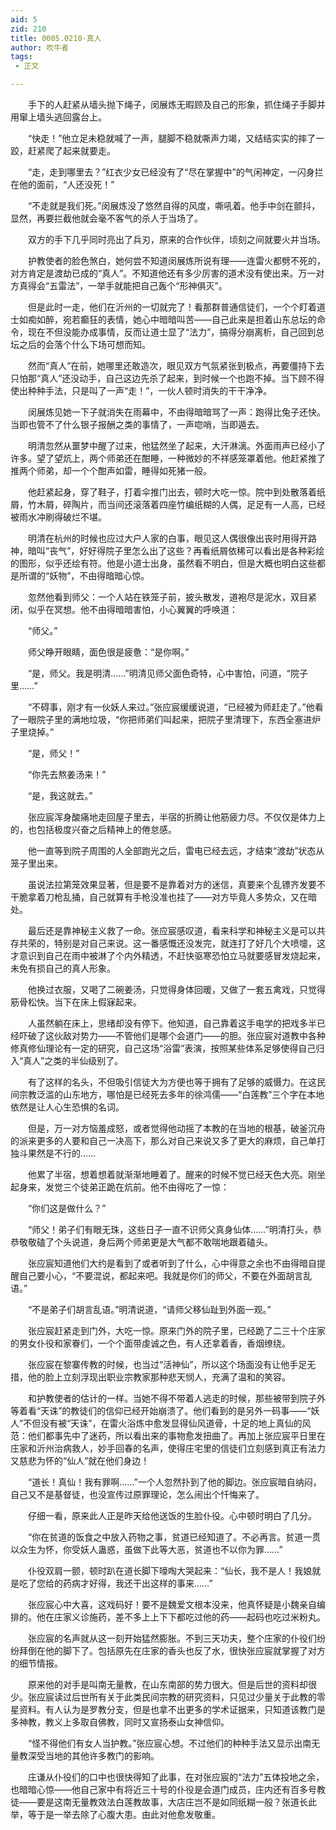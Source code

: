 ```yaml
---
aid: 5
zid: 210
title: 0005.0210-真人
author: 吹牛者
tags: 
 - 正文

---
```




　　手下的人赶紧从墙头抛下绳子，闵展炼无暇顾及自己的形象，抓住绳子手脚并用窜上墙头逃回露台上。

　　“快走！”他立足未稳就喊了一声，腿脚不稳就嘶声力竭，又结结实实的摔了一跤，赶紧爬了起来就要走。

　　“走，走到哪里去？”红衣少女已经没有了“尽在掌握中”的气闲神定，一闪身拦在他的面前，“人还没死！”

　　“不走就是我们死。”闵展炼没了悠然自得的风度，嘶吼着。他手中剑在颤抖，显然，再要拦截他就会毫不客气的杀人于当场了。

　　双方的手下几乎同时亮出了兵刃，原来的合作伙伴，顷刻之间就要火并当场。

　　护教使者的脸色煞白，她何尝不知道闵展炼所说有理——连雷火都劈不死的，对方肯定是渡劫已成的“真人”。不知道他还有多少厉害的道术没有使出来。万一对方真得会“五雷法”，一举手就能把自己轰个“形神俱灭”。

　　但是此时一走，他们在沂州的一切就完了！看那群普通信徒们，一个个盯着道士如痴如醉，宛若癫狂的表情，她心中暗暗叫苦——自己此来是担着山东总坛的命令，现在不但没能办成事情，反而让道士显了“法力”，搞得分崩离析，自己回到总坛之后的会落个什么下场可想而知。

　　然而“真人”在前，她哪里还敢造次，眼见双方气氛紧张到极点，再要僵持下去只怕那“真人”还没动手，自己这边先杀了起来，到时候一个也跑不掉。当下顾不得使出种种手法，只是叫了一声“走！”，一伙人顿时消失的干干净净。

　　闵展炼见她一下子就消失在雨幕中，不由得暗暗骂了一声：跑得比兔子还快。当即也管不了什么银子报酬之类的事情了，一声唿哨，当即遁去。

　　明清忽然从噩梦中醒了过来，他猛然坐了起来，大汗淋漓。外面雨声已经小了许多。望了望炕上，两个师弟还在酣睡，一种微妙的不祥感笼罩着他。他赶紧推了推两个师弟，却一个个酣声如雷，睡得如死猪一般。

　　他赶紧起身，穿了鞋子，打着伞推门出去，顿时大吃一惊。院中到处散落着纸屑，竹木屑，碎陶片，而当间还滚落着四座竹编纸糊的人偶，足足有一人高，已经被雨水冲刷得破烂不堪。

　　明清在杭州的时候也应过大户人家的白事，眼见这人偶很像出丧时用得开路神，暗叫“丧气”，好好得院子里怎么出了这些？再看纸屑依稀可以看出是各种彩绘的图形，似乎还绘有符。他是小道士出身，虽然看不明白，但是大概也明白这些都是所谓的“妖物”，不由得暗暗心惊。

　　忽然他看到师父：一个人站在铁笼子前，披头散发，道袍尽是泥水，双目紧闭，似乎在冥想。他不由得暗暗害怕，小心翼翼的呼唤道：

　　“师父。”

　　师父睁开眼睛，面色很是疲惫：“是你啊。”

　　“是，师父。我是明清……”明清见师父面色奇特，心中害怕，问道，“院子里……”

　　“不碍事，刚才有一伙妖人来过。”张应宸缓缓说道，“已经被为师赶走了。”他看了一眼院子里的满地垃圾，“你把师弟们叫起来，把院子里清理下，东西全塞进炉子里烧掉。”

　　“是，师父！”

　　“你先去熬姜汤来！”

　　“是，我这就去。”

　　张应宸浑身酸痛地走回屋子里去，半宿的折腾让他筋疲力尽。不仅仅是体力上的，也包括极度兴奋之后精神上的倦怠感。

　　他一直等到院子周围的人全部跑光之后，雷电已经去远，才结束“渡劫”状态从笼子里出来。

　　虽说法拉第笼效果显著，但是要不是靠着对方的迷信，真要来个乱镖齐发要不干脆拿着刀枪乱捅，自己就算有手枪没准也挂了——对方毕竟人多势众，又在暗处。

　　最后还是靠神秘主义救了一命。张应宸感叹道，看来科学和神秘主义是可以共存共荣的，特别是对自己来说。这一番感慨还没发完，就连打了好几个大喷嚏，这才意识到自己在雨中被淋了个内外精透，不赶快驱寒恐怕立马就要感冒发烧起来，未免有损自己的真人形象。

　　他换过衣服，又喝了二碗姜汤，只觉得身体回暖，又做了一套五禽戏，只觉得筋骨松快。当下在床上假寐起来。

　　人虽然躺在床上，思绪却没有停下。他知道，自己靠着这手电学的把戏多半已经吓破了这伙敌对势力——不管他们是哪个会道门——的胆。张应宸对道教中各种修真修仙理论有一定的研究，自己这场“浴雷”表演，按照某些体系足够使得自己归入“真人”之类的半仙级别了。

　　有了这样的名头，不但吸引信徒大为方便也等于拥有了足够的威慑力。在这民间宗教泛滥的山东地方，哪怕是已经死去多年的徐鸿儒——“白莲教”三个字在本地依然是让人心生恐惧的名词。

　　但是，万一对方恼羞成怒，或者觉得他动摇了本教的在当地的根基，破釜沉舟的派来更多的人要和自己一决高下，那么对自己来说又多了更大的麻烦，自己单打独斗果然是不行的……

　　他累了半宿，想着想着就渐渐地睡着了。醒来的时候不觉已经天色大亮。刚坐起身来，发觉三个徒弟正跪在炕前。他不由得吃了一惊：

　　“你们这是做什么？”

　　“师父！弟子们有眼无珠，这些日子一直不识师父真身仙体……”明清打头，恭恭敬敬磕了个头说道，身后两个师弟更是大气都不敢喘地跟着磕头。

　　张应宸知道他们大约是看到了或者听到了什么，心中得意之余也不由得暗自提醒自己要小心，“不要混说，都起来吧。我就是你们的师父，不要在外面胡言乱语。”

　　“不是弟子们胡言乱语。”明清说道，“请师父移仙趾到外面一观。”

　　张应宸赶紧走到门外，大吃一惊。原来门外的院子里，已经跪了二三十个庄家的男女仆役和家眷们，一个个面带虔诚之色，有人还拿着香，香烟缭绕。

　　张应宸在黎寨传教的时候，也当过“活神仙”，所以这个场面没有让他手足无措，他的脸上立刻浮现出职业宗教家那种悲天悯人，充满了温和的笑容。

　　和护教使者的估计的一样。当她不得不带着人逃走的时候，那些被带到院子外等着看“天诛”的教徒们的信仰已经开始崩溃了。他们看到的是另外一码事——“妖人”不但没有被“天诛”，在雷火浴炼中愈发显得仙风道骨，十足的地上真仙的风范：他们都事先中了迷药，所以看出来的事物愈发扭曲了。再加上张应宸平日里在庄家和沂州治病救人，妙手回春的名声，使得庄宅里的信徒们立刻感到真正有法力又慈悲为怀的“仙人”就在他们身边！

　　“道长！真仙！我有罪啊……”一个人忽然扑到了他的脚边。张应宸暗自纳闷，自己又不是基督徒，也没宣传过原罪理论，怎么闹出个忏悔来了。

　　仔细一看，原来此人正是昨天给他送饭的生脸仆役。心中顿时明白了几分。

　　“你在贫道的饭食之中放入药物之事，贫道已经知道了。不必再言。贫道一贯以众生为怀，你受妖人蛊惑，虽做下此等大恶，贫道也不以你为罪……”

　　仆役双肩一颤，顿时趴在道长脚下嚎啕大哭起来：“仙长，我不是人！我娘就是吃了您给的药病才好得，我还干出这样的事来……”

　　张应宸心中大喜，这戏码好！要不是魏爱文根本没来，他真怀疑是小魏亲自编排的。他在庄家义诊施药，差不多上上下下都吃过他的药——起码也吃过米粉丸。

　　张应宸的名声就从这一刻开始猛然膨胀。不到三天功夫，整个庄家的仆役们纷纷拜倒在他的脚下了。包括原先在庄家的香头也反了水，很快张应宸就掌握了对方的细节情报。

　　原来他的对手是叫南无量教，在山东南部的势力很大。但是后世的资料却很少。张应宸读过后世所有关于此类民间宗教的研究资料，只见过少量关于此教的零星资料。有人认为是罗教分支，但是也拿不出更多的学术证据来，只知道该教门是多神教，教义上多取自佛教，同时又宣扬泰山女神信仰。

　　“怪不得他们有女人当护教。”张应宸心想。不过他们的种种手法又显示出南无量教深受当地的其他许多教门的影响。

　　庄谦从仆役们的口中也很快得知了此事，在对张应宸的“法力”五体投地之余，也暗暗心惊——他自己家中有将近三十号的仆役是会道门成员，庄内还有百多号教徒——要是这南无量教效法白莲教故事，大店庄岂不是如同纸糊一般？张道长此举，等于是一举去除了心腹大患。由此对他愈发敬重。


